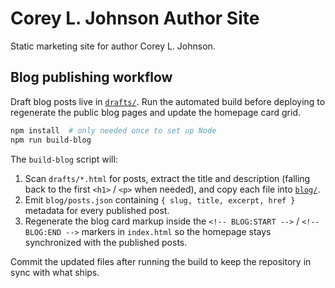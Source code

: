 # Corey L. Johnson Author Site

Static marketing site for author Corey L. Johnson.

## Blog publishing workflow

Draft blog posts live in [`drafts/`](drafts/). Run the automated build before deploying to regenerate the public blog pages and update the homepage card grid.

```bash
npm install  # only needed once to set up Node
npm run build-blog
```

The `build-blog` script will:

1. Scan `drafts/*.html` for posts, extract the title and description (falling back to the first `<h1>` / `<p>` when needed), and copy each file into [`blog/`](blog/).
2. Emit `blog/posts.json` containing `{ slug, title, excerpt, href }` metadata for every published post.
3. Regenerate the blog card markup inside the `<!-- BLOG:START -->` / `<!-- BLOG:END -->` markers in `index.html` so the homepage stays synchronized with the published posts.

Commit the updated files after running the build to keep the repository in sync with what ships.

